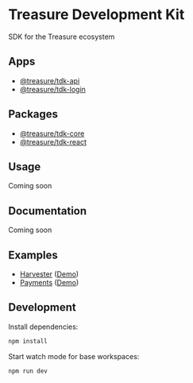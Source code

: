 # Treasure Development Kit

SDK for the Treasure ecosystem

## Apps

- [@treasure/tdk-api](./apps/api)
- [@treasure/tdk-login](./apps/login)

## Packages

- [@treasure/tdk-core](./packages/core)
- [@treasure/tdk-react](./packages/react)

## Usage

Coming soon

## Documentation

Coming soon

## Examples

- [Harvester](./examples/harvester) ([Demo](https://tdk-examples-harvester.vercel.app))
- [Payments](./examples/payments) ([Demo](https://tdk-payments-example.vercel.app))

## Development

Install dependencies:

```bash
npm install
```

Start watch mode for base workspaces:

```bash
npm run dev
```

